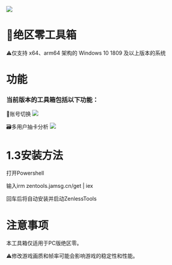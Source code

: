 ![](https://cdn.jamsg.cn/release/ZenlessTools/1.webp)
# 🧰绝区零工具箱

⚠️仅支持 x64、arm64 架构的 Windows 10 1809 及以上版本的系统
# 功能
### 当前版本的工具箱包括以下功能：
🔑账号切换
![](https://cdn.jamsg.cn/release/ZenlessTools/2.webp)

🗃️多用户抽卡分析
![](https://cdn.jamsg.cn/release/ZenlessTools/3.webp)

# 1.3安装方法
打开Powershell

输入irm zentools.jamsg.cn/get | iex

回车后将自动安装并启动ZenlessTools

# 注意事项
本工具箱仅适用于PC版绝区零。

⚠️修改游戏画质和帧率可能会影响游戏的稳定性和性能。
